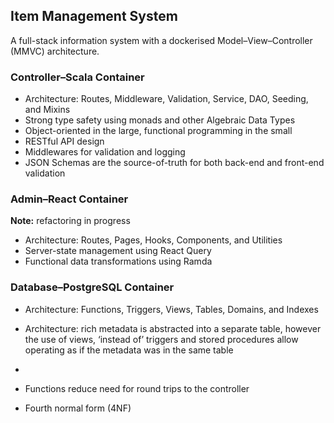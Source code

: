 ## Item Management System

A full-stack information system with a dockerised <!-- Model&ndash; -->Model&ndash;View&ndash;Controller (MMVC) architecture.

### Controller&ndash;Scala Container

* Architecture: Routes, Middleware, Validation, Service, DAO, Seeding, and Mixins
* Strong type safety using monads and other Algebraic Data Types
* Object-oriented in the large, functional programming in the small
* RESTful API design
* Middlewares for validation and logging
* JSON Schemas are the source-of-truth for both back-end and front-end validation

### Admin&ndash;React Container

**Note:** refactoring in progress

* Architecture: Routes, Pages, Hooks, Components, and Utilities
* Server-state management using React Query
* Functional data transformations using Ramda

### Database&ndash;PostgreSQL Container

* Architecture: Functions, Triggers, Views, Tables, Domains, and Indexes


* Architecture: rich metadata is abstracted into a separate table, however the use of views, ‘instead of’ triggers and stored procedures allow operating as if the metadata was in the same table

* 
* Functions reduce need for round trips to the controller
* Fourth normal form (4NF)

<!-- ### Session&ndash;Redis Container -->
<!--  -->
<!-- * Stores user-login sessions -->
